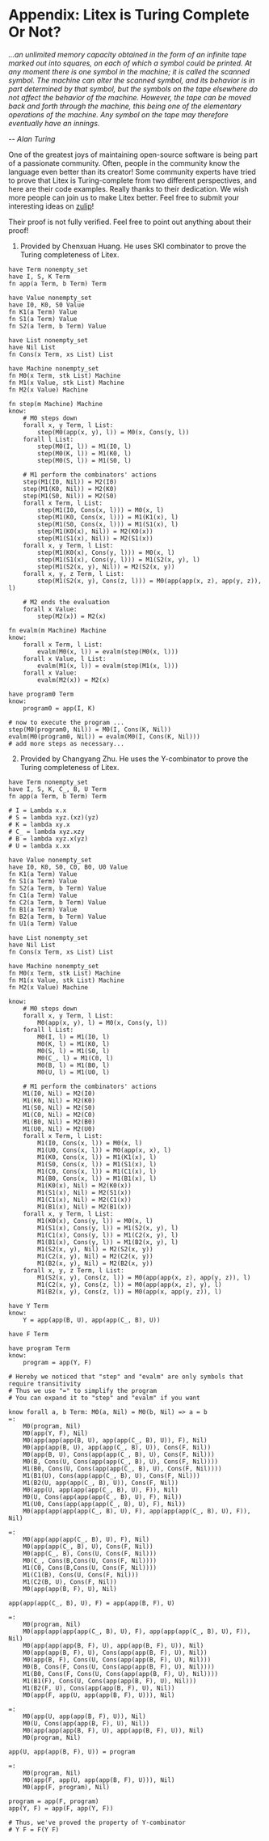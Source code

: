 # Appendix: Litex is Turing Complete Or Not?

_...an unlimited memory capacity obtained in the form of an infinite tape marked out into squares, on each of which a symbol could be printed. At any moment there is one symbol in the machine; it is called the scanned symbol. The machine can alter the scanned symbol, and its behavior is in part determined by that symbol, but the symbols on the tape elsewhere do not affect the behavior of the machine. However, the tape can be moved back and forth through the machine, this being one of the elementary operations of the machine. Any symbol on the tape may therefore eventually have an innings._

_-- Alan Turing_

One of the greatest joys of maintaining open-source software is being part of a passionate community. Often, people in the community know the language even better than its creator! Some community experts have tried to prove that Litex is Turing-complete from two different perspectives, and here are their code examples. Really thanks to their dedication. We wish more people can join us to make Litex better. Feel free to submit your interesting ideas on [zulip](https://litex.zulipchat.com/join/c4e7foogy6paz2sghjnbujov/)!

Their proof is not fully verified. Feel free to point out anything about their proof!

1. Provided by Chenxuan Huang. He uses SKI combinator to prove the Turing completeness of Litex.

```litex
have Term nonempty_set
have I, S, K Term
fn app(a Term, b Term) Term

have Value nonempty_set
have I0, K0, S0 Value
fn K1(a Term) Value
fn S1(a Term) Value
fn S2(a Term, b Term) Value

have List nonempty_set
have Nil List
fn Cons(x Term, xs List) List

have Machine nonempty_set
fn M0(x Term, stk List) Machine
fn M1(x Value, stk List) Machine
fn M2(x Value) Machine

fn step(m Machine) Machine
know:
    # M0 steps down
    forall x, y Term, l List:
        step(M0(app(x, y), l)) = M0(x, Cons(y, l))
    forall l List:
        step(M0(I, l)) = M1(I0, l)
        step(M0(K, l)) = M1(K0, l)
        step(M0(S, l)) = M1(S0, l)

    # M1 perform the combinators' actions
    step(M1(I0, Nil)) = M2(I0)
    step(M1(K0, Nil)) = M2(K0)
    step(M1(S0, Nil)) = M2(S0)
    forall x Term, l List:
        step(M1(I0, Cons(x, l))) = M0(x, l)
        step(M1(K0, Cons(x, l))) = M1(K1(x), l)
        step(M1(S0, Cons(x, l))) = M1(S1(x), l)
        step(M1(K0(x), Nil)) = M2(K0(x))
        step(M1(S1(x), Nil)) = M2(S1(x))
    forall x, y Term, l List:
        step(M1(K0(x), Cons(y, l))) = M0(x, l)
        step(M1(S1(x), Cons(y, l))) = M1(S2(x, y), l)
        step(M1(S2(x, y), Nil)) = M2(S2(x, y))
    forall x, y, z Term, l List:
        step(M1(S2(x, y), Cons(z, l))) = M0(app(app(x, z), app(y, z)), l)

    # M2 ends the evaluation
    forall x Value:
        step(M2(x)) = M2(x)

fn evalm(m Machine) Machine
know:
    forall x Term, l List:
        evalm(M0(x, l)) = evalm(step(M0(x, l)))
    forall x Value, l List:
        evalm(M1(x, l)) = evalm(step(M1(x, l)))
    forall x Value:
        evalm(M2(x)) = M2(x)

have program0 Term
know:
    program0 = app(I, K)

# now to execute the program ...
step(M0(program0, Nil)) = M0(I, Cons(K, Nil))
evalm(M0(program0, Nil)) = evalm(M0(I, Cons(K, Nil)))
# add more steps as necessary...
```

2. Provided by Changyang Zhu. He uses the Y-combinator to prove the Turing completeness of Litex.

```litex
have Term nonempty_set
have I, S, K, C_, B, U Term
fn app(a Term, b Term) Term

# I = Lambda x.x
# S = lambda xyz.(xz)(yz)
# K = lambda xy.x
# C_ = lambda xyz.xzy
# B = lambda xyz.x(yz)
# U = lambda x.xx

have Value nonempty_set
have I0, K0, S0, C0, B0, U0 Value
fn K1(a Term) Value
fn S1(a Term) Value
fn S2(a Term, b Term) Value
fn C1(a Term) Value
fn C2(a Term, b Term) Value
fn B1(a Term) Value
fn B2(a Term, b Term) Value
fn U1(a Term) Value

have List nonempty_set
have Nil List
fn Cons(x Term, xs List) List

have Machine nonempty_set
fn M0(x Term, stk List) Machine
fn M1(x Value, stk List) Machine
fn M2(x Value) Machine

know:
    # M0 steps down
    forall x, y Term, l List:
        M0(app(x, y), l) = M0(x, Cons(y, l))
    forall l List:
        M0(I, l) = M1(I0, l)
        M0(K, l) = M1(K0, l)
        M0(S, l) = M1(S0, l)
        M0(C_, l) = M1(C0, l)
        M0(B, l) = M1(B0, l)
        M0(U, l) = M1(U0, l)

    # M1 perform the combinators' actions
    M1(I0, Nil) = M2(I0)
    M1(K0, Nil) = M2(K0)
    M1(S0, Nil) = M2(S0)
    M1(C0, Nil) = M2(C0)
    M1(B0, Nil) = M2(B0)
    M1(U0, Nil) = M2(U0)
    forall x Term, l List:
        M1(I0, Cons(x, l)) = M0(x, l)
        M1(U0, Cons(x, l)) = M0(app(x, x), l)
        M1(K0, Cons(x, l)) = M1(K1(x), l)
        M1(S0, Cons(x, l)) = M1(S1(x), l)
        M1(C0, Cons(x, l)) = M1(C1(x), l)
        M1(B0, Cons(x, l)) = M1(B1(x), l)
        M1(K0(x), Nil) = M2(K0(x))
        M1(S1(x), Nil) = M2(S1(x))
        M1(C1(x), Nil) = M2(C1(x))
        M1(B1(x), Nil) = M2(B1(x))
    forall x, y Term, l List:
        M1(K0(x), Cons(y, l)) = M0(x, l)
        M1(S1(x), Cons(y, l)) = M1(S2(x, y), l)
        M1(C1(x), Cons(y, l)) = M1(C2(x, y), l)
        M1(B1(x), Cons(y, l)) = M1(B2(x, y), l)
        M1(S2(x, y), Nil) = M2(S2(x, y))
        M1(C2(x, y), Nil) = M2(C2(x, y))
        M1(B2(x, y), Nil) = M2(B2(x, y))
    forall x, y, z Term, l List:
        M1(S2(x, y), Cons(z, l)) = M0(app(app(x, z), app(y, z)), l)
        M1(C2(x, y), Cons(z, l)) = M0(app(app(x, z), y), l)
        M1(B2(x, y), Cons(z, l)) = M0(app(x, app(y, z)), l)

have Y Term
know:
    Y = app(app(B, U), app(app(C_, B), U))

have F Term

have program Term
know:
    program = app(Y, F)

# Hereby we noticed that "step" and "evalm" are only symbols that require transitivity
# Thus we use "=" to simplify the program
# You can expand it to "step" and "evalm" if you want

know forall a, b Term: M0(a, Nil) = M0(b, Nil) => a = b
=:
    M0(program, Nil)
    M0(app(Y, F), Nil)
    M0(app(app(app(B, U), app(app(C_, B), U)), F), Nil)
    M0(app(app(B, U), app(app(C_, B), U)), Cons(F, Nil))
    M0(app(B, U), Cons(app(app(C_, B), U), Cons(F, Nil)))
    M0(B, Cons(U, Cons(app(app(C_, B), U), Cons(F, Nil))))
    M1(B0, Cons(U, Cons(app(app(C_, B), U), Cons(F, Nil))))
    M1(B1(U), Cons(app(app(C_, B), U), Cons(F, Nil)))
    M1(B2(U, app(app(C_, B), U)), Cons(F, Nil))
    M0(app(U, app(app(app(C_, B), U), F)), Nil)
    M0(U, Cons(app(app(app(C_, B), U), F), Nil))
    M1(U0, Cons(app(app(app(C_, B), U), F), Nil))
    M0(app(app(app(app(C_, B), U), F), app(app(app(C_, B), U), F)), Nil)

=:
    M0(app(app(app(C_, B), U), F), Nil)
    M0(app(app(C_, B), U), Cons(F, Nil))
    M0(app(C_, B), Cons(U, Cons(F, Nil)))
    M0(C_, Cons(B,Cons(U, Cons(F, Nil))))
    M1(C0, Cons(B,Cons(U, Cons(F, Nil))))
    M1(C1(B), Cons(U, Cons(F, Nil)))
    M1(C2(B, U), Cons(F, Nil))
    M0(app(app(B, F), U), Nil)

app(app(app(C_, B), U), F) = app(app(B, F), U)

=:
    M0(program, Nil)
    M0(app(app(app(app(C_, B), U), F), app(app(app(C_, B), U), F)), Nil)
    M0(app(app(app(B, F), U), app(app(B, F), U)), Nil)
    M0(app(app(B, F), U), Cons(app(app(B, F), U), Nil))
    M0(app(B, F), Cons(U, Cons(app(app(B, F), U), Nil)))
    M0(B, Cons(F, Cons(U, Cons(app(app(B, F), U), Nil))))
    M1(B0, Cons(F, Cons(U, Cons(app(app(B, F), U), Nil))))
    M1(B1(F), Cons(U, Cons(app(app(B, F), U), Nil)))
    M1(B2(F, U), Cons(app(app(B, F), U), Nil))
    M0(app(F, app(U, app(app(B, F), U))), Nil)

=:
    M0(app(U, app(app(B, F), U)), Nil)
    M0(U, Cons(app(app(B, F), U), Nil))
    M0(app(app(app(B, F), U), app(app(B, F), U)), Nil)
    M0(program, Nil)

app(U, app(app(B, F), U)) = program

=:
    M0(program, Nil)
    M0(app(F, app(U, app(app(B, F), U))), Nil)
    M0(app(F, program), Nil)

program = app(F, program)
app(Y, F) = app(F, app(Y, F))

# Thus, we've proved the property of Y-combinator
# Y F = F(Y F)
```